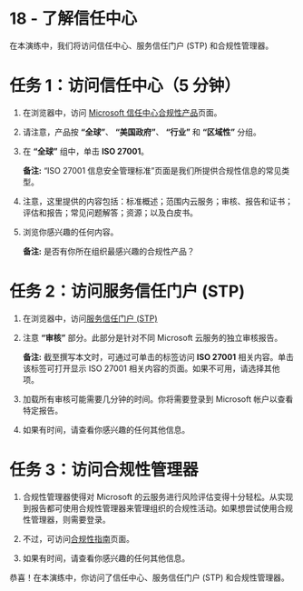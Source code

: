 ﻿---
wts:
    title: '18 - 探索信任中心（5 分钟）'
    module: '模块 05：介绍标识、治理、隐私和合规性功能'
---
# 18 - 了解信任中心

在本演练中，我们将访问信任中心、服务信任门户 (STP) 和合规性管理器。

# 任务 1：访问信任中心（5 分钟）

1. 在浏览器中，访问 [Microsoft 信任中心合规性产品](https://docs.microsoft.com/zh-cn/microsoft-365/compliance/offering-home)页面。

2. 请注意，产品按 **“全球”**、 **“美国政府”**、 **“行业”** 和 **“区域性”** 分组。

3. 在 **“全球”** 组中，单击 **ISO 27001**。 

    **备注:** “ISO 27001 信息安全管理标准”页面是我们所提供合规性信息的常见类型。

4. 注意，这里提供的内容包括：标准概述；范围内云服务；审核、报告和证书；评估和报告；常见问题解答；资源；以及白皮书。 

5. 浏览你感兴趣的任何内容。 

    **备注:** 是否有你所在组织最感兴趣的合规性产品？

# 任务 2：访问服务信任门户 (STP)

1. 在浏览器中，访问[服务信任门户 (STP)](https://servicetrust.microsoft.com)

2. 注意 **“审核”** 部分。此部分是针对不同 Microsoft 云服务的独立审核报告。

    **备注:** 截至撰写本文时，可通过可单击的标签访问 **ISO 27001** 相关内容。单击该标签可打开显示 ISO 27001 相关内容的页面。如果不可用，请选择其他项。 

3. 加载所有审核可能需要几分钟的时间。你将需要登录到 Microsoft 帐户以查看特定报告。

4. 如果有时间，请查看你感兴趣的任何其他信息。 

# 任务 3：访问合规性管理器

1. 合规性管理器使得对 Microsoft 的云服务进行风险评估变得十分轻松。从实现到报告都可使用合规性管理器来管理组织的合规性活动。如果想尝试使用合规性管理器，则需要登录。

2. 不过，可访问[合规性指南](https://servicetrust.microsoft.com/Documents/TrustDocuments)页面。 

3. 如果有时间，请查看你感兴趣的任何其他信息。 

恭喜！在本演练中，你访问了信任中心、服务信任门户 (STP) 和合规性管理器。
